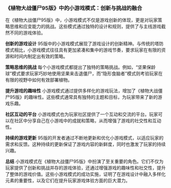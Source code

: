 ### 《植物大战僵尸95版》中的小游戏模式：创新与挑战的融合

在《植物大战僵尸95版》中，小游戏模式不仅是游戏创新的体现，更是对玩家策略思维和应变能力的挑战。这些模式通过独特的设计和规则，提供了与主线游戏截然不同的游戏体验。

**创新的游戏设计**
95版中的小游戏模式展现了游戏设计的创新精神。与传统的塔防模式相比，小游戏模式往往具有更加紧凑和集中的游戏节奏，要求玩家在有限的资源和时间内制定出有效的策略。

**策略思维的挑战**
每个小游戏模式都提出了独特的策略挑战。例如，“坚果保龄球”模式要求玩家巧妙地使用坚果来击退僵尸，而“隐形食脑者”模式则考验玩家在有限的视野中如何有效部署植物。

**提升游戏的趣味性**
小游戏模式通过提供多样化的游戏玩法，增加了《植物大战僵尸95版》的趣味性。这些模式通常具有独特的主题和目标，为玩家带来了新的游戏乐趣。

**社区互动的平台**
小游戏模式也为玩家社区提供了一个互动和交流的平台。玩家可以在社区中分享自己在小游戏中的成就和策略，从而增强了游戏的社交性和互动性。

**持续的游戏更新**
95版的开发者通过不断地更新和优化小游戏模式，以适应玩家的需求和反馈。这种持续的更新保证了游戏内容的新鲜度，同时也激发了玩家的持续兴趣。

**总结**
小游戏模式在《植物大战僵尸95版》中扮演了至关重要的角色。它们不仅为玩家提供了创新和挑战并存的游戏体验，还通过增强游戏的趣味性和社交性，提升了整体的游戏价值。这些小游戏模式的成功实施，证明了在游戏设计中融入多样化元素的重要性，以及它们在提升玩家游戏体验方面的巨大潜力。